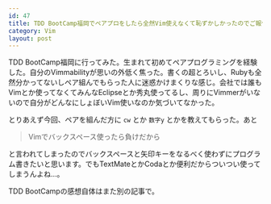 ```yaml
---
id: 47
title: TDD BootCamp福岡でペアプロをしたら全然Vim使えなくて恥ずかしかったのでご報告いたします
category: Vim
layout: post
---
```


TDD BootCamp福岡に行ってみた。生まれて初めてペアプログラミングを経験した。自分のVimmabilityが思いの外低く焦った。書くの超とろいし、Rubyも全然分かってないしペア組んでもらった人に迷惑かけまくりな感じ。会社では誰もVimとか使ってなくてみんなEclipseとか秀丸使ってるし、周りにVimmerがいないので自分がどんなにしょぼいVim使いなのか気づいてなかった。

とりあえず今回、ペアを組んだ方に `cw` とか `数字y` とかを教えてもらった。あと

> Vimでバックスペース使ったら負けだから

と言われてしまったのでバックスペースと矢印キーをなるべく使わずにプログラム書きたいと思います。でもTextMateとかCodaとか便利だからついつい使ってしまうんよね…。

TDD BootCampの感想自体はまた別の記事で。
